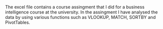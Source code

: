 The excel file contains a course assingment that I did for a business intelligence course at the university. 
In the assingment I have analysed the data by using various functions such as VLOOKUP, MATCH, SORTBY and PivotTables.
